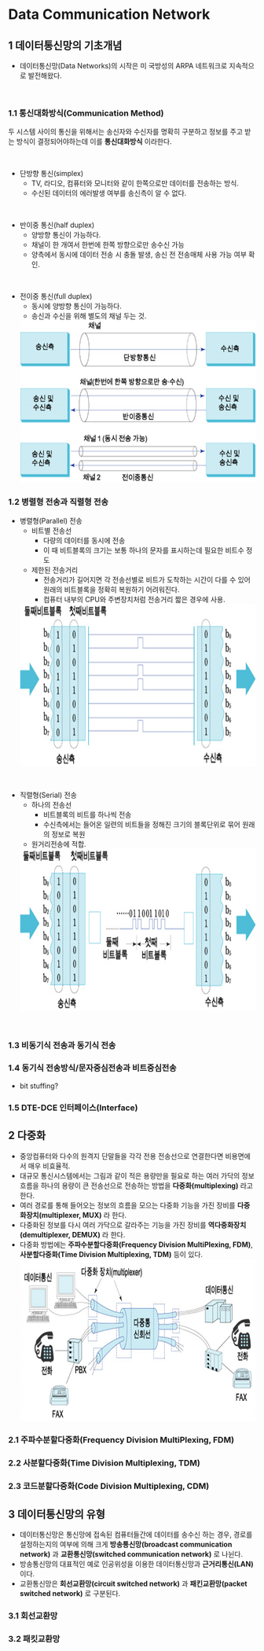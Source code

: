 # Data Communication Network

## 1 데이터통신망의 기초개념
- 데이터통신망(Data Networks)의 시작은 미 국방성의 ARPA 네트워크로 지속적으로 발전해왔다.

<br />

### 1.1 통신대화방식(Communication Method)
두 시스템 사이의 통신을 위해서는 송신자와 수신자를 명확히 구분하고 정보를 주고 받는 방식이 결정되어야하는데 이를 **통신대화방식** 이라한다. 

<br />

- 단방향 통신(simplex)
    - TV, 라디오, 컴퓨터와 모니터와 같이 한쪽으로만 데이터를 전송하는 방식.
    - 수신된 데이터의 에러발생 여부를 송신측이 알 수 없다. 
  
<br />  

- 반이중 통신(half duplex)
  - 양방향 통신이 가능하다.
  - 채널이 한 개여서 한번에 한쪽 방향으로만 송수신 가능
  - 양측에서 동시에 데이터 전송 시 충돌 발생, 송신 전 전송매체 사용 가능 여부 확인.

<br />

- 전이중 통신(full duplex)
  - 동시에 양방향 통신이 가능하다.
  - 송신과 수신을 위해 별도의 채널 두는 것. 
   <img src="..\..\..\image\network\wireless-communication\intro-wireless-communication\data-communication\communication-method.png" width="600" height="330">

### 1.2 병렬형 전송과 직렬형 전송
- 병렬형(Parallel) 전송
    - 비트별 전송선 
      - 다량의 데이터를 동시에 전송
      - 이 때 비트블록의 크기는 보통 하나의 문자를 표시하는데 필요한 비트수 정도 
    - 제한된 전송거리 
      - 전송거리가 길어지면 각 전송선별로 비트가 도착하는 시간이 다를 수 있어 원래의 비트블록을 정확히 복원하기 어려워진다. 
      - 컴퓨터 내부의 CPU와 주변장치처럼 전송거리 짧은 경우에 사용.
   <img src="..\..\..\image\network\wireless-communication\intro-wireless-communication\data-communication\parallel.png" width="600" height="330">

<br />

- 직렬형(Serial) 전송
  - 하나의 전송선 
    - 비트블록의 비트를 하나씩 전송
    - 수신측에서는 들어온 일련의 비트들을 정해진 크기의 블록단위로 묶어 원래의 정보로 복원
  - 원거리전송에 적합.
   <img src="..\..\..\image\network\wireless-communication\intro-wireless-communication\data-communication\serial.png" width="600" height="330">

<br />  

### 1.3 비동기식 전송과 동기식 전송

### 1.4 동기식 전송방식/문자중심전송과 비트중심전송

- bit stuffing?

### 1.5 DTE-DCE 인터페이스(Interface)

## 2 다중화
- 중앙컴퓨터와 다수의 원격지 단말들을 각각 전용 전송선으로 연결한다면 비용면에서 매우 비효율적.
- 대규모 통신시스템에서는 그림과 같이 적은 용량만을 필요로 하는 여러 가닥의 정보 흐름을 하나의 용량이 큰 전송선으로 전송하는 방법을 **다중화(multiplexing)** 라고 한다.
- 여러 경로를 통해 들어오는 정보의 흐름을 모으는 다중화 기능을 가진 장비를 **다중화장치(multiplexer, MUX)** 라 한다.
- 다중화된 정보를 다시 여러 가닥으로 갈라주는 기능을 가진 장비를 **역다중화장치(demultiplexer, DEMUX)** 라 한다.
- 다중화 방법에는 **주파수분할다중화(Frequency Division MultiPlexing, FDM)**, **사분할다중화(Time Division Multiplexing, TDM)** 등이 있다.
   <img src="..\..\..\image\network\wireless-communication\intro-wireless-communication\data-communication\multiplexer.png" width="600" height="330">



### 2.1 주파수분할다중화(Frequency Division MultiPlexing, FDM)

### 2.2 사분할다중화(Time Division Multiplexing, TDM)

### 2.3 코드분할다중화(Code Division Multiplexing, CDM)

## 3 데이터통신망의 유형
- 데이터통신망은 통신망에 접속된 컴퓨터들간에 데이터를 송수신 하는 경우, 경로를 설정하는지의 여부에 의해 크게 **방송통신망(broadcast communication network)** 과 **교환통신망(switched communication network)** 로 나뉜다.
- 방송통신망의 대표적인 예로 인공위성을 이용한 데이터통신망과 **근거리통신(LAN)** 이다.
- 교환통신망은 **회선교환망(circuit switched network)** 과 **패킨교환망(packet switched network)** 로 구분된다.

### 3.1 회선교환망

### 3.2 패킷교환망
